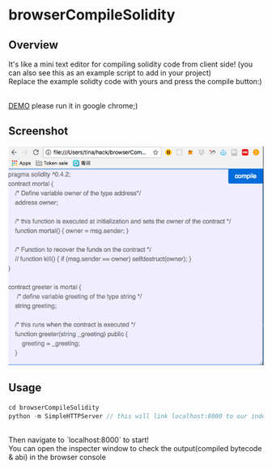 # browserCompileSolidity

## Overview
It's like a mini text editor for compiling solidity code from client side! (you can also see this as an example script to add in your project)<br>
Replace the example solidty code with yours and press the compile button:)<br><br>

[DEMO](http://rawgit.com/tina1998612/browserCompileSolidity/master/index.html) please run it in google chrome;)

## Screenshot
![demo img](img/demo.png)

## Usage
```javascript
cd browserCompileSolidity
python -m SimpleHTTPServer // this will link localhost:8000 to our index.html
```
<br>
Then navigate to `localhost:8000` to start!<br>
You can open the inspecter window to check the output(compiled bytecode & abi) in the browser console

